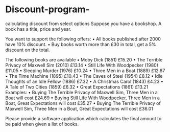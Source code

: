 # Discount-program-
calculating discount from select options
Suppose you have a bookshop. A book has a title, price and year.  
 
You want to support the following offers: • All books published after 2000 have 10% discount. • Buy books worth more than £30 in total, get a 5% discount on the total. 
 
The following books are available • Moby Dick (1851) £15.20 • The Terrible Privacy of Maxwell Sim (2010) £13.14 • Still Life With Woodpecker (1980) £11.05 • Sleeping Murder (1976) £10.24 • Three Men in a Boat (1889) £12.87 • The Time Machine (1895) £10.43 • The Caves of Steel (1954) £8.12 • Idle Thoughts of an Idle Fellow (1886) £7.32 • A Christmas Carol (1843) £4.23 • A Tale of Two Cities (1859) £6.32 • Great Expectations (1861) £13.21   Examples: • Buying The Terrible Privacy of Maxwell Sim, Three Men in a Boat will cost £24.69 • Buying Still Life With Woodpecker, Three Men in a Boat, Great Expectations will cost £35.27 • Buying The Terrible Privacy of Maxwell Sim, Three Men in a Boat, Great Expectations will cost £36.01 
 
 
Please provide a software application which calculates the final amount to be paid when given a list of books.
